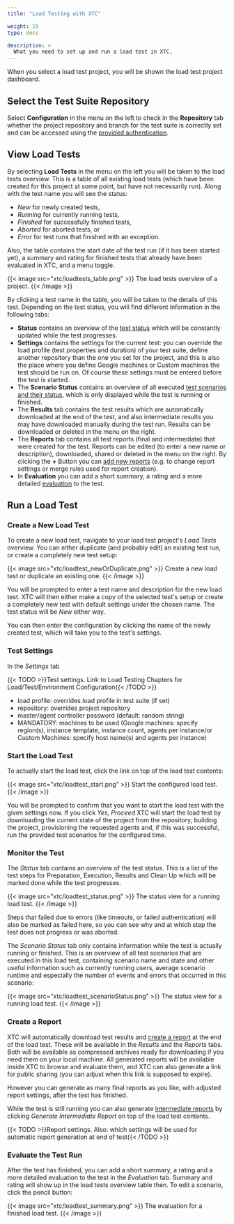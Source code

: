```yaml
---
title: "Load Testing with XTC"

weight: 15
type: docs

description: >
  What you need to set up and run a load test in XTC.
---
```


When you select a load test project, you will be shown the load test project dashboard. 

## Select the Test Suite Repository

Select **Configuration** in the menu on the left to check in the **Repository** tab whether the project repository and branch for the test suite is correctly set and can be accessed using the [provided authentication](../010-xtc-basics/#repository-authentication).

## View Load Tests

By selecting **Load Tests** in the menu on the left you will be taken to the load tests overview. This is a table of all existing load tests (which have been created for this project at some point, but have not necessarily run). Along with the test name you will see the status:
* _New_ for newly created tests,
* _Running_ for currently running tests, 
* _Finished_ for successfully finished tests, 
* _Aborted_ for aborted tests, or 
* _Error_ for test runs that finished with an exception.

Also, the table contains the start date of the test run (if it has been started yet), a summary and rating for finished tests that already have been evaluated in XTC, and a menu toggle. 

{{< image src="xtc/loadtests_table.png" >}}
The load tests overview of a project.
{{< /image >}}

By clicking a test name in the table, you will be taken to the details of this test. Depending on the test status, you will find different information in the following tabs:

* **Status** contains an overview of the [test status](#monitor-the-test) which will be constantly updated while the test progresses. 
* **Settings** contains the settings for the current test: you can override the load profile (test properties and duration) of your test suite, define another repository than the one you set for the project, and this is also the place where you define Google machines or Custom machines the test should be run on. Of course these settings must be entered before the test is started. 
* The **Scenario Status** contains an overview of all executed [test scenarios and their status](#monitor-the-test), which is only displayed while the test is running or finished. 
* The **Results** tab contains the test results which are automatically downloaded at the end of the test, and also intermediate results you may have downloaded manually during the test run. Results can be downloaded or deleted in the menu on the right.
* The **Reports** tab contains all test reports (final and intermediate) that were created for the test. Reports can be edited (to enter a new name or description), downloaded, shared or deleted in the menu on the right. By clicking the **+** Button you can [add new reports](#create-a-report) (e.g. to change report settings or merge rules used for report creation).
* In **Evaluation** you can add a short summary, a rating and a more detailed [evaluation](#evaluate-the-test-run) to the test. 

## Run a Load Test

### Create a New Load Test

To create a new load test, navigate to your load test project's _Load Tests_ overview. You can either duplicate (and probably edit) an existing test run, or create a completely new test setup:

{{< image src="xtc/loadtest_newOrDuplicate.png" >}}
Create a new load test or duplicate an existing one.
{{< /image >}}

You will be prompted to enter a test name and description for the new load test. XTC will then either make a copy of the selected test's setup or create a completely new test with default settings under the chosen name. The test status will be _New_ either way. 

You can then enter the configuration by clicking the name of the newly created test, which will take you to the test's settings.

### Test Settings

In the _Settings_ tab

{{< TODO >}}Test settings. Link to Load Testing Chapters for Load/Test/Environment Configuration{{< /TODO >}}

* load profile: overrides load profile in test suite (if set)
* repository: overrides project repository
* master/agent controller password (default: random string)
* MANDATORY: machines to be used (Google machines: specify region(s), instance template, instance count, agents per instance/or Custom Machines: specify host name(s) and agents per instance)

### Start the Load Test

To actually start the load test, click the link on top of the load test contents:

{{< image src="xtc/loadtest_start.png" >}}
Start the configured load test.
{{< /image >}}

You will be prompted to confirm that you want to start the load test with the given settings now. If you click _Yes, Proceed_ XTC will start the load test by downloading the current state of the project from the repository, building the project, provisioning the requested agents and, if this was successful, run the provided test scenarios for the configured time.

<!--Soon (?) to come: test scheduling-->

### Monitor the Test 

The _Status_ tab contains an overview of the test status. This is a list of the test steps for Preparation, Execution, Results and Clean Up which will be marked done while the test progresses. 

{{< image src="xtc/loadtest_status.png" >}}
The status view for a running load test.
{{< /image >}}

Steps that failed due to errors (like timeouts, or failed authentication) will also be marked as failed here, so you can see why and at which step the test does not progress or was aborted.

The _Scenario Status_ tab only contains information while the test is actually running or finished. This is an overview of all test scenarios that are executed in this load test, containing scenario name and state and other useful information such as currently running users, average scenario runtime and especially the number of events and errors that occurred in this scenario:

{{< image src="xtc/loadtest_scenarioStatus.png" >}}
The status view for a running load test.
{{< /image >}}

### Create a Report

XTC will automatically download test results and [create a report](../../load-testing/manual/320-test-evaluation/) at the end of the load test. These will be available in the _Results_ and the _Reports_ tabs. Both will be available as compressed archives ready for downloading if you need them on your local machine. All generated reports will be available inside XTC to browse and evaluate them, and XTC can also generate a link for public sharing (you can adjust when this link is supposed to expire).

However you can generate as many final reports as you like, with adjusted report settings, after the test has finished. 

While the test is still running you can also generate [intermediate reports](../../load-testing/manual/320-test-evaluation/#intermediate-results) by clicking _Generate Intermediate Report_ on top of the load test contents.

{{< TODO >}}Report settings. Also: which settings will be used for automatic report generation at end of test{{< /TODO >}}

### Evaluate the Test Run

After the test has finished, you can add a short summary, a rating and a more detailed evaluation to the test in the _Evaluation_ tab. Summary and rating will show up in the load tests overview table then. To edit a scenario, click the pencil button:

{{< image src="xtc/loadtest_summary.png" >}}
The evaluation for a finished load test.
{{< /image >}}
